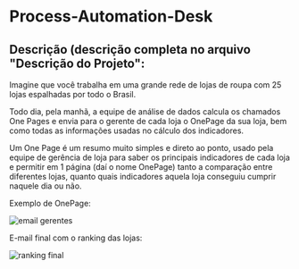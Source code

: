 # Process-Automation-Desk

## Descrição (descrição completa no arquivo "Descrição do Projeto":
Imagine que você trabalha em uma grande rede de lojas de roupa com 25 lojas espalhadas por todo o Brasil.

Todo dia, pela manhã, a equipe de análise de dados calcula os chamados One Pages e envia para o gerente de cada loja o OnePage da sua loja, bem como todas as informações usadas no cálculo dos indicadores.

Um One Page é um resumo muito simples e direto ao ponto, usado pela equipe de gerência de loja para saber os principais indicadores de cada loja e permitir em 1 página (daí o nome OnePage) tanto a comparação entre diferentes lojas, quanto quais indicadores aquela loja conseguiu cumprir naquele dia ou não.

Exemplo de OnePage:

![email gerentes](https://user-images.githubusercontent.com/67477751/211703687-a0b2602e-0171-4193-9687-de69bd488841.png)

E-mail final com o ranking das lojas:

![ranking final](https://user-images.githubusercontent.com/67477751/211704692-026f7e14-9c05-4c6b-bc1e-5dee4f619f43.png)
